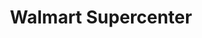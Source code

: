 ---
title: "Walmart Supercenter"
url: /blaine/walmart-supercenter-ulysses-street-northeast/
shop: Supermarkt
---